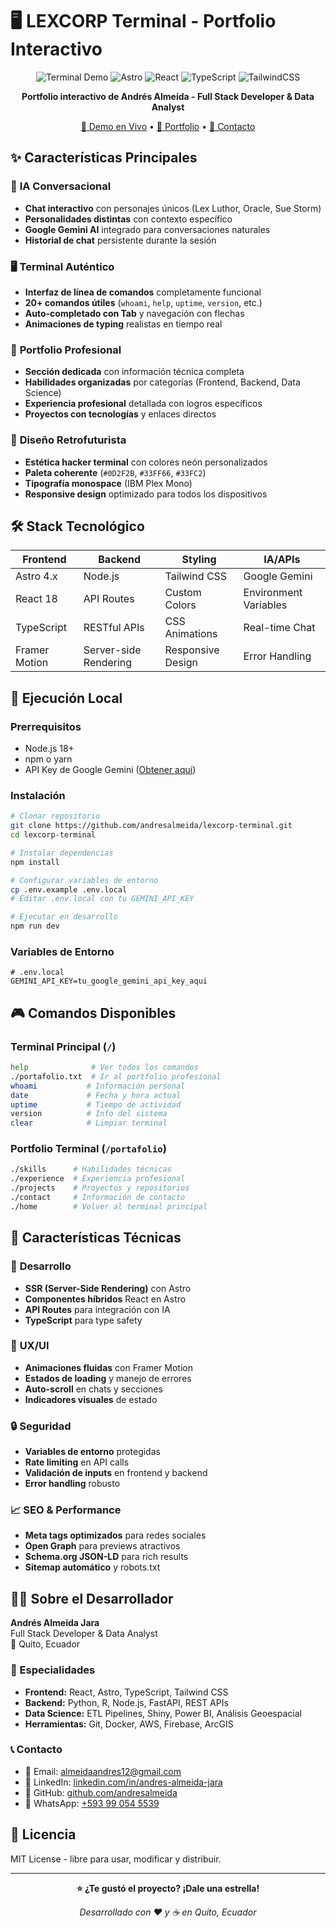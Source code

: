 # 🖥️ LEXCORP Terminal - Portfolio Interactivo

<div align="center">

![Terminal Demo](https://img.shields.io/badge/Status-Live-green?style=for-the-badge)
![Astro](https://img.shields.io/badge/Astro-FF5D01?style=for-the-badge&logo=astro&logoColor=white)
![React](https://img.shields.io/badge/React-20232A?style=for-the-badge&logo=react&logoColor=61DAFB)
![TypeScript](https://img.shields.io/badge/TypeScript-007ACC?style=for-the-badge&logo=typescript&logoColor=white)
![TailwindCSS](https://img.shields.io/badge/Tailwind_CSS-38B2AC?style=for-the-badge&logo=tailwind-css&logoColor=white)

**Portfolio interactivo de Andrés Almeida - Full Stack Developer & Data Analyst**

[🚀 Demo en Vivo](https://andresalmeida.com) • [💼 Portfolio](https://andresalmeida.com/portafolio) • [📧 Contacto](mailto:almeidaandres12@gmail.com)

</div>

## ✨ Características Principales

### 🤖 **IA Conversacional**
- **Chat interactivo** con personajes únicos (Lex Luthor, Oracle, Sue Storm)
- **Personalidades distintas** con contexto específico
- **Google Gemini AI** integrado para conversaciones naturales
- **Historial de chat** persistente durante la sesión

### 🖥️ **Terminal Auténtico**
- **Interfaz de línea de comandos** completamente funcional
- **20+ comandos útiles** (`whoami`, `help`, `uptime`, `version`, etc.)
- **Auto-completado con Tab** y navegación con flechas
- **Animaciones de typing** realistas en tiempo real

### 💼 **Portfolio Profesional**
- **Sección dedicada** con información técnica completa
- **Habilidades organizadas** por categorías (Frontend, Backend, Data Science)
- **Experiencia profesional** detallada con logros específicos
- **Proyectos con tecnologías** y enlaces directos

### 🎨 **Diseño Retrofuturista**
- **Estética hacker terminal** con colores neón personalizados
- **Paleta coherente** (`#0D2F2B`, `#33FF66`, `#33FC2`)
- **Tipografía monospace** (IBM Plex Mono)
- **Responsive design** optimizado para todos los dispositivos

## 🛠️ Stack Tecnológico

| Frontend | Backend | Styling | IA/APIs |
|----------|---------|---------|---------|
| Astro 4.x | Node.js | Tailwind CSS | Google Gemini |
| React 18 | API Routes | Custom Colors | Environment Variables |
| TypeScript | RESTful APIs | CSS Animations | Real-time Chat |
| Framer Motion | Server-side Rendering | Responsive Design | Error Handling |

## 🚀 Ejecución Local

### Prerrequisitos
- Node.js 18+ 
- npm o yarn
- API Key de Google Gemini ([Obtener aquí](https://aistudio.google.com/app/apikey))

### Instalación

```bash
# Clonar repositorio
git clone https://github.com/andresalmeida/lexcorp-terminal.git
cd lexcorp-terminal

# Instalar dependencias
npm install

# Configurar variables de entorno
cp .env.example .env.local
# Editar .env.local con tu GEMINI_API_KEY

# Ejecutar en desarrollo
npm run dev
```

### Variables de Entorno

```env
# .env.local
GEMINI_API_KEY=tu_google_gemini_api_key_aqui
```

## 🎮 Comandos Disponibles

### Terminal Principal (`/`)
```bash
help              # Ver todos los comandos
./portafolio.txt  # Ir al portfolio profesional
whoami           # Información personal
date             # Fecha y hora actual
uptime           # Tiempo de actividad
version          # Info del sistema
clear            # Limpiar terminal
```

### Portfolio Terminal (`/portafolio`)
```bash
./skills      # Habilidades técnicas
./experience  # Experiencia profesional
./projects    # Proyectos y repositorios
./contact     # Información de contacto
./home        # Volver al terminal principal
```

## 🌟 Características Técnicas

### 🔧 **Desarrollo**
- **SSR (Server-Side Rendering)** con Astro
- **Componentes híbridos** React en Astro
- **API Routes** para integración con IA
- **TypeScript** para type safety

### 🎨 **UX/UI**
- **Animaciones fluidas** con Framer Motion
- **Estados de loading** y manejo de errores
- **Auto-scroll** en chats y secciones
- **Indicadores visuales** de estado

### 🔒 **Seguridad**
- **Variables de entorno** protegidas
- **Rate limiting** en API calls
- **Validación de inputs** en frontend y backend
- **Error handling** robusto

### 📈 **SEO & Performance**
- **Meta tags optimizados** para redes sociales
- **Open Graph** para previews atractivos
- **Schema.org JSON-LD** para rich results
- **Sitemap automático** y robots.txt

## 👨‍💻 Sobre el Desarrollador

**Andrés Almeida Jara**  
Full Stack Developer & Data Analyst  
📍 Quito, Ecuador  

### 🎯 Especialidades
- **Frontend:** React, Astro, TypeScript, Tailwind CSS
- **Backend:** Python, R, Node.js, FastAPI, REST APIs
- **Data Science:** ETL Pipelines, Shiny, Power BI, Análisis Geoespacial
- **Herramientas:** Git, Docker, AWS, Firebase, ArcGIS

### 📞 Contacto
- 📧 Email: [almeidaandres12@gmail.com](mailto:almeidaandres12@gmail.com)
- 💼 LinkedIn: [linkedin.com/in/andres-almeida-jara](https://linkedin.com/in/andres-almeida-jara/)
- 🐙 GitHub: [github.com/andresalmeida](https://github.com/andresalmeida)
- 📱 WhatsApp: [+593 99 054 5539](https://wa.me/593990545539)

## 📄 Licencia

MIT License - libre para usar, modificar y distribuir.

---

<div align="center">

**⭐ ¿Te gustó el proyecto? ¡Dale una estrella!**

*Desarrollado con ❤️ y ☕ en Quito, Ecuador*

</div>
